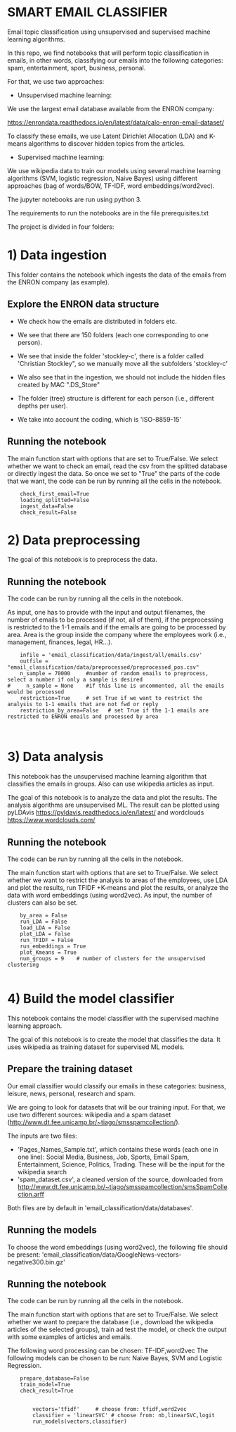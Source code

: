 # SMART EMAIL CLASSIFIER

Email topic classification using unsupervised and supervised machine learning algorithms.

In this repo, we find notebooks that will perform topic classification in emails, in other words, classifying our emails into the following categories: spam, entertainment, sport, business, personal.

For that, we use two approaches:

- Unsupervised machine learning: 

We use the largest email database available from the ENRON company:

https://enrondata.readthedocs.io/en/latest/data/calo-enron-email-dataset/

To classify these emails, we use Latent Dirichlet Allocation (LDA)  and K-means algorithms to discover hidden topics from the articles.

- Supervised machine learning:

We use wikipedia data to train our models using several machine learning algorithms (SVM, logistic regression, Naive Bayes) using different approaches (bag of words/BOW, TF-IDF, word embeddings/word2vec).


The jupyter notebooks are run using python 3.

The requirements to run the notebooks are in the file prerequisites.txt



The project is divided in four folders:

# 1) Data ingestion

This folder contains the notebook which ingests the data of the emails from the ENRON company (as example). 


## Explore the ENRON data structure

- We check how the emails are distributed in folders etc.

- We see that there are 150 folders (each one corresponding to one person).

- We see that inside the folder 'stockley-c', there is a folder called 'Christian Stockley", so we manually move all the subfolders 'stockley-c'

- We also see that in the ingestion, we should not include the hidden files created by MAC ".DS_Store"

- The folder (tree) structure is different for each person (i.e., different depths per user).

- We take into account the coding, which is 'ISO-8859-15'


## Running the notebook

The main function start with options that are set to True/False. We select whether we want to check an email, read the csv from the splitted database or directly ingest the data. So once we set to "True" the parts of the code that we want, the code can be run by running all the cells in the notebook.    

```
    check_first_email=True
    loading_splitted=False
    ingest_data=False
    check_result=False

```


# 2) Data preprocessing

The goal of this notebook is to preprocess the data.



## Running the notebook

The code can be run by running all the cells in the notebook. 

As input, one has to provide with the input and output filenames, the number of emails to be processed (if not, all of them), if the preprocessing is restricted to the 1-1 emails and if the emails are going to be processed by area. Area is the group inside the company where the employees work (i.e., management, finances, legal, HR...).

```
    infile = 'email_classification/data/ingest/all/emails.csv'
    outfile = "email_classification/data/preprocessed/preprocessed_pos.csv"
    n_sample = 70000     #number of random emails to preprocess, select a number if only a sample is desired
#     n_sample = None    #if this line is uncommented, all the emails would be processed
    restriction=True     # set True if we want to restrict the analysis to 1-1 emails that are not fwd or reply
    restriction_by_area=False   # set True if the 1-1 emails are restricted to ENRON emails and processed by area



```

# 3) Data analysis

This notebook has the unsupervised machine learning algorithm that classifies the emails in groups. Also can use wikipedia articles as input.

The goal of this notebook is to analyze the data and plot the results. The analysis algorithms are unsupervised ML. The result can be plotted using pyLDAvis https://pyldavis.readthedocs.io/en/latest/ and wordclouds https://www.wordclouds.com/


## Running the notebook

The code can be run by running all the cells in the notebook. 

The main function start with options that are set to True/False. We select whether we want to restrict the analysis to areas of the employees, use LDA and plot the results, run TFIDF +K-means and plot the results, or analyze the data with word embeddings (using word2vec). As input, the number of clusters can also be set.


```
    by_area = False
    run_LDA = False
    load_LDA = False
    plot_LDA = False
    run_TFIDF = False
    run_embeddings = True
    plot_Kmeans = True    
    num_groups = 9    # number of clusters for the unsupervised clustering


```


# 4) Build the model classifier

This notebook contains the model classifier with the supervised machine learning approach.

The goal of this notebook is to create the model that classifies the data. It uses wikipedia as training dataset for supervised ML models.

## Prepare the training dataset

Our email classifier would classify our emails in these categories: business, leisure, news, personal, research and spam.

We are going to look for datasets that will be our training input. For that, we use two different sources: wikipedia and a spam dataset (http://www.dt.fee.unicamp.br/~tiago/smsspamcollection/).

The inputs are two files:

- 'Pages_Names_Sample.txt', which contains these words (each one in one line): Social Media, Business, Job, Sports, Email Spam, Entertainment, Science, Politics, Trading. These will be the input for the wikipedia search
- 'spam_dataset.csv', a cleaned version of the source, downloaded from http://www.dt.fee.unicamp.br/~tiago/smsspamcollection/smsSpamCollection.arff

Both files are by default in 'email_classification/data/databases'. 

## Running the models
To choose the word embeddings (using word2vec), the following file should be present: 'email_classification/data/GoogleNews-vectors-negative300.bin.gz'

## Running the notebook

The code can be run by running all the cells in the notebook. 

The main function start with options that are set to True/False. We select whether we want to prepare the database (i.e., download the wikipedia articles of the selected groups), train ad test the model, or check the output with some examples of articles and emails.

The following word processing can be chosen: TF-IDF,word2vec 
The following models can be chosen to be run: Naive Bayes, SVM and Logistic Regression.

```
    prepare_database=False
    train_model=True
    check_result=True
```
```

        vectors='tfidf'     # choose from: tfidf,word2vec 
        classifier = 'linearSVC' # choose from: nb,linearSVC,logit
        run_models(vectors,classifier)


```

